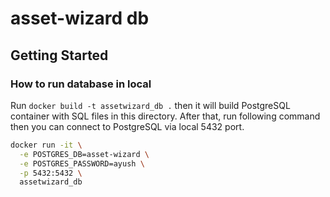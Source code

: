 # asset-wizard db

## Getting Started

### How to run database in local

Run `docker build -t assetwizard_db .` then it will build PostgreSQL container with SQL files in this directory. After that, run following command then you can connect to PostgreSQL via local 5432 port.

```bash
docker run -it \
  -e POSTGRES_DB=asset-wizard \
  -e POSTGRES_PASSWORD=ayush \
  -p 5432:5432 \
  assetwizard_db
```
